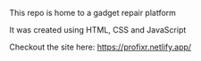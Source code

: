 This repo is home to a gadget repair platform

It was created using HTML, CSS and JavaScript

Checkout the site here: https://profixr.netlify.app/
